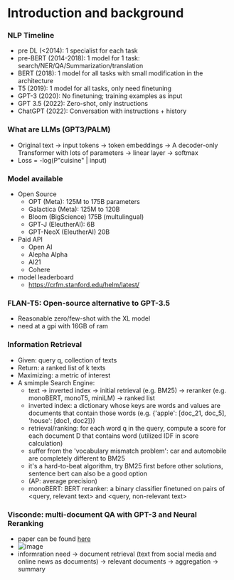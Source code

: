 # Introduction and background

### NLP Timeline
* pre DL (<2014): 1 specialist for each task
* pre-BERT (2014-2018): 1 model for 1 task: search/NER/QA/Summarization/translation
* BERT (2018): 1 model for all tasks with small modification in the architecture
* T5 (2019): 1 model for all tasks, only need finetuning
* GPT-3 (2020): No finetuning; training examples as input
* GPT 3.5 (2022): Zero-shot, only instructions
* ChatGPT (2022): Conversation with instructions + history

### What are LLMs (GPT3/PALM)
* Original text -> input tokens -> token embeddings -> A decoder-only Transformer with lots of parameters -> linear layer -> softmax
* Loss = -log(P"cuisine" | input)

### Model available
* Open Source
  * OPT (Meta): 125M to 175B parameters
  * Galactica (Meta): 125M to 120B
  * Bloom (BigScience) 175B (multulingual)
  * GPT-J (EleutherAI): 6B
  * GPT-NeoX (EleutherAI) 20B 
* Paid API
  * Open AI 
  * Alepha Alpha
  * AI21
  * Cohere
* model leaderboard
  * https://crfm.stanford.edu/helm/latest/

### FLAN-T5: Open-source alternative to GPT-3.5
* Reasonable zero/few-shot with the XL model
* need at a gpi with 16GB of ram

### Information Retrieval
* Given: query q, collection of texts
* Return: a ranked list of k texts
* Maximizing: a metric of interest
* A smimple Search Engine: 
  * text -> inverted index -> initial retrieval (e.g. BM25) -> reranker (e.g. monoBERT, monoT5, miniLM) -> ranked list
  * inverted index: a dictionary whose keys are words and values are documents that contain those words (e.g. {'apple': [doc_21, doc_5], 'house': [doc1, doc2]})
  * retrieval/ranking: for each word q in the query, compute a score for each document D that contains word (utilized IDF in score calculation)
  * suffer from the 'vocabulary mismatch problem': car and automobile are completely different to BM25
  * it's a hard-to-beat algorithm, try BM25 first before other solutions, sentence bert can also be a good option
  * (AP: average precision)
  * monoBERT: BERT reranker: a binary classifier finetuned on pairs of <query, relevant text> and <query, non-relevant text> 


### Visconde: multi-document QA with GPT-3 and Neural Reranking
* paper can be found [here](https://arxiv.org/abs/2212.09656)
* ![image](https://user-images.githubusercontent.com/16402963/217906181-dd8bd815-ef7d-4e0c-866a-52b9decd3727.png)
* informration need -> document retrieval (text from social media and online news as documents) -> relevant documents -> aggregation -> summary
